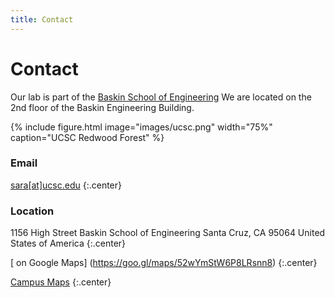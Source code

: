 ```yaml
---
title: Contact
---
```


# <i class="fas fa-envelope"></i>Contact

Our lab is part of the [Baskin School of Engineering](https://www.soe.ucsc.edu/departments/electrical-computer-engineering)
We are located on the 2nd floor of the Baskin Engineering Building.

{%
  include figure.html
  image="images/ucsc.png"
  width="75%"
  caption="UCSC Redwood Forest"
%}

<!-- section break -->

### Email

[sara[at]ucsc.edu](mailto:sara@ucsc.edu)
{:.center}

### Location

1156 High Street
Baskin School of Engineering
Santa Cruz, CA 95064
United States of America
{:.center}

[<i class="fas fa-external-link-alt"></i> on Google Maps]
(https://goo.gl/maps/52wYmStW6P8LRsnn8)
{:.center}

[Campus Maps](https://www.ucsc.edu/visit/maps-directions.html)
{:.center}


